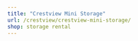```yaml
---
title: "Crestview Mini Storage"
url: /crestview/crestview-mini-storage/
shop: storage rental
---
```

